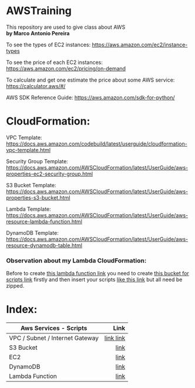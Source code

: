 # AWSTraining
This repository are used to give class about AWS
<br><b>by Marco Antonio Pereira</b>

To see the types of EC2 instances:
https://aws.amazon.com/ec2/instance-types

To see the price of each EC2 instances:
https://aws.amazon.com/ec2/pricing/on-demand

To calculate and get one estimate the price about some AWS service:
https://calculator.aws/#/

AWS SDK Reference Guide:
https://aws.amazon.com/sdk-for-python/


# CloudFormation:
VPC Template: https://docs.aws.amazon.com/codebuild/latest/userguide/cloudformation-vpc-template.html

Security Group Template: https://docs.aws.amazon.com/AWSCloudFormation/latest/UserGuide/aws-properties-ec2-security-group.html

S3 Bucket Template: https://docs.aws.amazon.com/AWSCloudFormation/latest/UserGuide/aws-properties-s3-bucket.html

Lambda Template: https://docs.aws.amazon.com/AWSCloudFormation/latest/UserGuide/aws-resource-lambda-function.html

DynamoDB Template: https://docs.aws.amazon.com/AWSCloudFormation/latest/UserGuide/aws-resource-dynamodb-table.html


### Observation about my Lambda CloudFormation:
Before to create [this lambda function link](https://github.com/MarcoAP/AWSTraining/blob/main/CloudFormation/Lambda/lambdaWithBucketNotification.yml) you need to create [this bucket for scripts link](https://github.com/MarcoAP/AWSTraining/blob/main/CloudFormation/S3/bucketArchiveAndBucketScripts.yml) firstly and then insert your scripts [like this link](https://github.com/MarcoAP/AWSTraining/tree/main/CloudFormation/Lambda/scripts/lambda) but all need be zipped.


# Index:
| Aws Services - Scripts  | Link |
| ------------- |-------------:| 
| VPC / Subnet / Internet Gateway | [link link](https://github.com/MarcoAP/AWSTraining/tree/main/CloudFormation/Network) |
| S3 Bucket | [link](https://github.com/MarcoAP/AWSTraining/tree/main/CloudFormation/S3) |
| EC2 | [link](https://github.com/MarcoAP/AWSTraining/tree/main/CloudFormation/EC2) |
| DynamoDB | [link](https://github.com/MarcoAP/AWSTraining/tree/main/CloudFormation/DynamoDB) |
| Lambda Function | [link](https://github.com/MarcoAP/AWSTraining/tree/main/CloudFormation/Lambda) |

